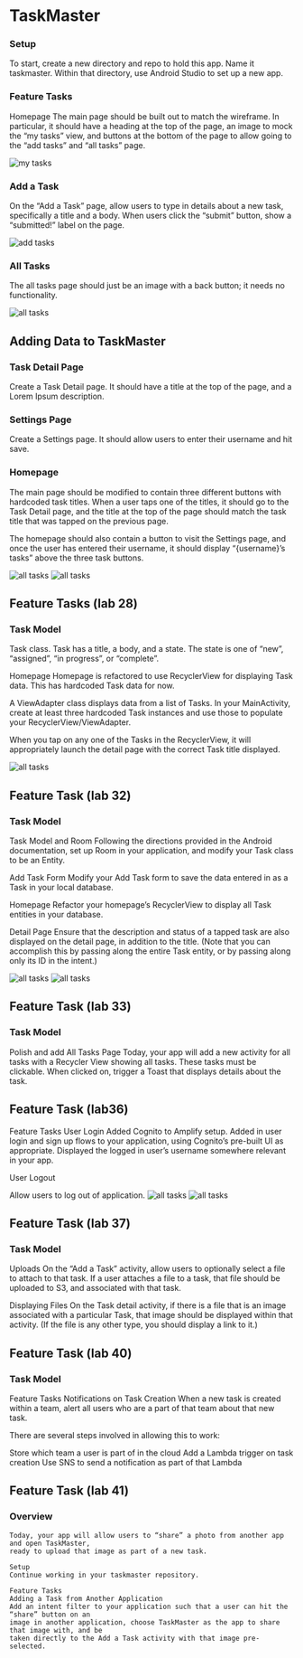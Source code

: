 # TaskMaster

### Setup
To start, create a new directory and repo to hold this app. Name it taskmaster.
Within that directory, use Android Studio to set up a new app.


### Feature Tasks
Homepage
The main page should be built out to match the wireframe. In particular, it should have a heading
at the top of the page, an image to mock the “my tasks” view, and buttons at the bottom of the page
to allow going to the “add tasks” and “all tasks” page.


![my tasks](./assets/my-tasks.png)



### Add a Task
On the “Add a Task” page, allow users to type in details about a new task, specifically a title and
a body. When users click the “submit” button, show a “submitted!” label on the page.


![add tasks](./assets/add-task.png)



### All Tasks
The all tasks page should just be an image with a back button; it needs no functionality.

![all tasks](./assets/all-tasks.png)








## Adding Data to TaskMaster


### Task Detail Page
Create a Task Detail page. It should have a title at the top of the page, and a Lorem Ipsum
description.

### Settings Page
Create a Settings page. It should allow users to enter their username and hit save.

### Homepage
The main page should be modified to contain three different buttons with hardcoded task titles.
When a user taps one of the titles, it should go to the Task Detail page, and the title at the
top of the page should match the task title that was tapped on the previous page.

The homepage should also contain a button to visit the Settings page, and once the user has entered
their username, it should display “{username}’s tasks” above the three task buttons.

![all tasks](./assets/homescreen.png)
![all tasks](./assets/task-detail.png)









## Feature Tasks (lab 28)

### Task Model
Task class. Task has a title, a body, and a state. The state is one of “new”, “assigned”,
“in progress”, or “complete”.

Homepage
Homepage is refactored to use RecyclerView for displaying Task data. This has hardcoded
Task data for now.

A ViewAdapter class displays data from a list of Tasks.
In your MainActivity, create at least three hardcoded Task instances and use those to populate
your RecyclerView/ViewAdapter.

When you tap on any one of the Tasks in the RecyclerView, it will appropriately
launch the detail page with the correct Task title displayed.


![all tasks](./assets/homepageNew.png)






## Feature Task (lab 32)

### Task Model
Task Model and Room
Following the directions provided in the Android documentation, set up Room in your application,
and modify your Task class to be an Entity.

Add Task Form
Modify your Add Task form to save the data entered in as a Task in your local database.

Homepage
Refactor your homepage’s RecyclerView to display all Task entities in your database.

Detail Page
Ensure that the description and status of a tapped task are also displayed on the detail page, in
addition to the title. (Note that you can accomplish this by passing along the entire Task entity,
or by passing along only its ID in the intent.)

![all tasks](./assets/homescreen2.png)
![all tasks](./assets/task-detail2.png)







## Feature Task (lab 33)

### Task Model
Polish and add All Tasks Page
Today, your app will add a new activity for all tasks with a Recycler View showing all tasks.
These tasks must be clickable. When clicked on, trigger a Toast that displays details about the task.





## Feature Task (lab36)
Feature Tasks
User Login
Added Cognito to Amplify setup. Added in user login and sign up flows to your application, using
Cognito’s pre-built UI as appropriate. Displayed the logged in user’s username somewhere relevant in
your app.

User Logout

Allow users to log out of application.
![all tasks](./assets/sign-in.png)
![all tasks](./assets/logout.png)






## Feature Task (lab 37)

### Task Model
Uploads
On the “Add a Task” activity, allow users to optionally select a file to attach to that task. If a
user attaches a file to a task, that file should be uploaded to S3, and associated with that task.

Displaying Files
On the Task detail activity, if there is a file that is an image associated with a particular Task,
that image should be displayed within that activity. (If the file is any other type, you should
display a link to it.)




## Feature Task (lab 40)

### Task Model
Feature Tasks
Notifications on Task Creation
When a new task is created within a team, alert all users who are a part of that team about that new task.

There are several steps involved in allowing this to work:

Store which team a user is part of in the cloud
Add a Lambda trigger on task creation
Use SNS to send a notification as part of that Lambda




## Feature Task (lab 41)

### Overview
    Today, your app will allow users to “share” a photo from another app and open TaskMaster,
    ready to upload that image as part of a new task.

    Setup
    Continue working in your taskmaster repository.

    Feature Tasks
    Adding a Task from Another Application
    Add an intent filter to your application such that a user can hit the “share” button on an
    image in another application, choose TaskMaster as the app to share that image with, and be
    taken directly to the Add a Task activity with that image pre-selected.